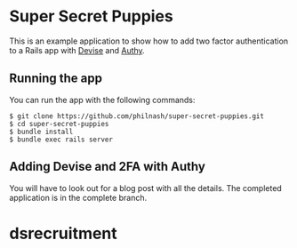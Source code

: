 # Super Secret Puppies

This is an example application to show how to add two factor authentication to a Rails app with [Devise](https://github.com/plataformatec/devise) and [Authy](https://www.authy.com).

## Running the app

You can run the app with the following commands:

```
$ git clone https://github.com/philnash/super-secret-puppies.git
$ cd super-secret-puppies
$ bundle install
$ bundle exec rails server
```

## Adding Devise and 2FA with Authy

You will have to look out for a blog post with all the details. The completed application is in the complete branch.
# dsrecruitment
